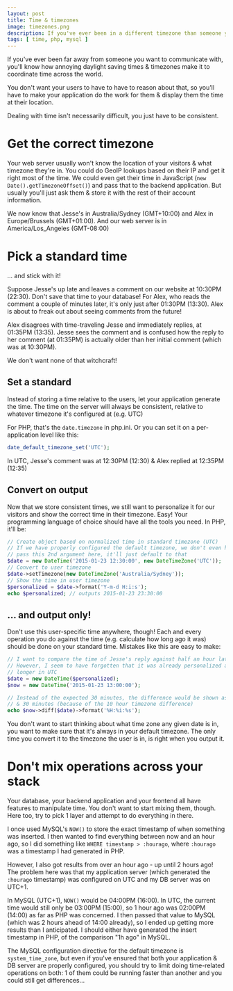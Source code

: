 ```yaml
---
layout: post
title: Time & timezones
image: timezones.png
description: If you've ever been in a different timezone than someone you want to communicate with, you'll know how annoying daylight saving times & timezones make it to coordinate time. Dealing with time isn't necessarily difficult, you just have to be consistent.
tags: [ time, php, mysql ]
---
```


If you've ever been far away from someone you want to communicate with, you'll
know how annoying daylight saving times & timezones make it to coordinate time
across the world.

You don't want your users to have to have to reason about that, so you'll have
to make your application do the work for them & display them the time at their
location.

Dealing with time isn't necessarily difficult, you just have to be consistent.

<!-- more -->
<!-- ads -->

# Get the correct timezone

Your web server usually won't know the location of your visitors & what timezone
they're in. You could do GeoIP lookups based on their IP and get it right most
of the time. We could even get their time in JavaScript (`new Date().getTimezoneOffset()`)
and pass that to the backend application. But usually you'll just ask them &
store it with the rest of their account information.

We now know that Jesse's in Australia/Sydney (GMT+10:00) and Alex in
Europe/Brussels (GMT+01:00). And our web server is in
America/Los_Angeles (GMT-08:00)

# Pick a standard time

... and stick with it!

Suppose Jesse's up late and leaves a comment on our website at 10:30PM (22:30).
Don't save that time to your database! For Alex, who reads the comment a couple
of minutes later, it's only just after 01:30PM (13:30). Alex is about to freak
out about seeing comments from the future!

Alex disagrees with time-traveling Jesse and immediately replies, at 01:35PM
(13:35). Jesse sees the comment and is confused how the reply to her comment
(at 01:35PM) is actually older than her initial comment (which was at 10:30PM).

We don't want none of that witchcraft!

## Set a standard

Instead of storing a time relative to the users, let your application generate
the time. The time on the server will always be consistent, relative to whatever
timezone it's configured at (e.g. UTC)

For PHP, that's the `date.timezone` in php.ini. Or you can set it on a
per-application level like this:

```php
date_default_timezone_set('UTC');
```

In UTC, Jesse's comment was at 12:30PM (12:30) & Alex replied at 12:35PM (12:35)

## Convert on output

Now that we store consistent times, we still want to personalize it for our
visitors and show the correct time in their timezone. Easy! Your programming
language of choice should have all the tools you need. In PHP, it'll be:

```php
// Create object based on normalized time in standard timezone (UTC)
// If we have properly configured the default timezone, we don't even have to
// pass this 2nd argument here, it'll just default to that
$date = new DateTime('2015-01-23 12:30:00', new DateTimeZone('UTC'));
// Convert to user timezone
$date->setTimezone(new DateTimeZone('Australia/Sydney'));
// Show the time in user timezone
$personalized = $date->format('Y-m-d H:i:s');
echo $personalized; // outputs 2015-01-23 23:30:00
```

<!-- ads -->

## ... and output only!

Don't use this user-specific time anywhere, though! Each and every operation
you do against the time (e.g. calculate how long ago it was) should be done on
your standard time. Mistakes like this are easy to make:

```php
// I want to compare the time of Jesse's reply against half an hour later
// However, I seem to have forgotten that it was already personalized and is no
// longer in UTC
$date = new DateTime($personalized);
$now = new DateTime('2015-01-23 13:00:00');

// Instead of the expected 30 minutes, the difference would be shown as 10 hours
// & 30 minutes (because of the 10 hour timezone difference)
echo $now->diff($date)->format('%H:%i:%s');
```

You don't want to start thinking about what time zone any given date is in, you
want to make sure that it's always in your default timezone. The only time you
convert it to the timezone the user is in, is right when you output it.

# Don't mix operations across your stack

Your database, your backend application and your frontend all have features to
manipulate time. You don't want to start mixing them, though. Here too, try to
pick 1 layer and attempt to do everything in there.

I once used MySQL's `NOW()` to store the exact timestamp of when something
was inserted. I then wanted to find everything between now and an hour ago, so I
did something like `WHERE timestamp > :hourago`, where `:hourago` was a
timestamp I had generated in PHP.

However, I also got results from over an hour ago - up until 2 hours ago! The
problem here was that my application server (which generated the `:hourago`
timestamp) was configured on UTC and my DB server was on UTC+1.

In MySQL (UTC+1), `NOW()` would be 04:00PM (16:00). In UTC, the current time
would still only be 03:00PM (15:00), so 1 hour ago was 02:00PM (14:00) as far as
PHP was concerned. I then passed that value to MySQL (which was 2 hours ahead of
14:00 already), so I ended up getting more results than I anticipated. I should
either have generated the insert timestamp in PHP, of the comparison "1h ago" in
MySQL.

The MySQL configuration directive for the default timezone is `system_time_zone`,
but even if you've ensured that both your application & DB server are properly
configured, you should try to limit doing time-related operations on both: 1 of
them could be running faster than another and you could still get differences...
